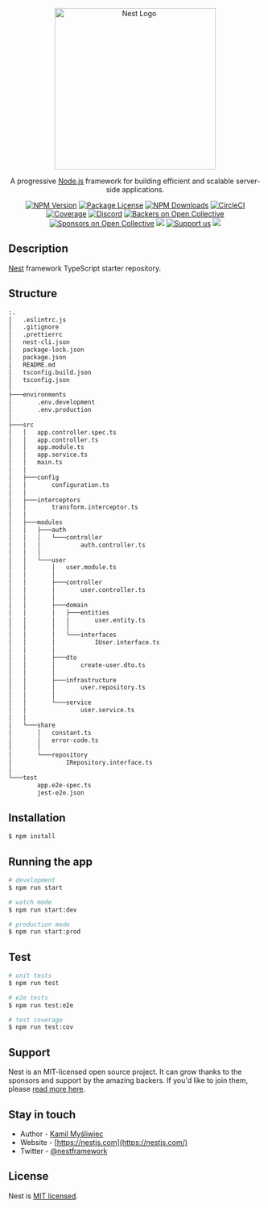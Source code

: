 <p align="center">
  <a href="http://nestjs.com/" target="blank"><img src="https://nestjs.com/img/logo_text.svg" width="320" alt="Nest Logo" /></a>
</p>

[circleci-image]: https://img.shields.io/circleci/build/github/nestjs/nest/master?token=abc123def456
[circleci-url]: https://circleci.com/gh/nestjs/nest

  <p align="center">A progressive <a href="http://nodejs.org" target="_blank">Node.js</a> framework for building efficient and scalable server-side applications.</p>
    <p align="center">
<a href="https://www.npmjs.com/~nestjscore" target="_blank"><img src="https://img.shields.io/npm/v/@nestjs/core.svg" alt="NPM Version" /></a>
<a href="https://www.npmjs.com/~nestjscore" target="_blank"><img src="https://img.shields.io/npm/l/@nestjs/core.svg" alt="Package License" /></a>
<a href="https://www.npmjs.com/~nestjscore" target="_blank"><img src="https://img.shields.io/npm/dm/@nestjs/common.svg" alt="NPM Downloads" /></a>
<a href="https://circleci.com/gh/nestjs/nest" target="_blank"><img src="https://img.shields.io/circleci/build/github/nestjs/nest/master" alt="CircleCI" /></a>
<a href="https://coveralls.io/github/nestjs/nest?branch=master" target="_blank"><img src="https://coveralls.io/repos/github/nestjs/nest/badge.svg?branch=master#9" alt="Coverage" /></a>
<a href="https://discord.gg/G7Qnnhy" target="_blank"><img src="https://img.shields.io/badge/discord-online-brightgreen.svg" alt="Discord"/></a>
<a href="https://opencollective.com/nest#backer" target="_blank"><img src="https://opencollective.com/nest/backers/badge.svg" alt="Backers on Open Collective" /></a>
<a href="https://opencollective.com/nest#sponsor" target="_blank"><img src="https://opencollective.com/nest/sponsors/badge.svg" alt="Sponsors on Open Collective" /></a>
  <a href="https://paypal.me/kamilmysliwiec" target="_blank"><img src="https://img.shields.io/badge/Donate-PayPal-ff3f59.svg"/></a>
    <a href="https://opencollective.com/nest#sponsor"  target="_blank"><img src="https://img.shields.io/badge/Support%20us-Open%20Collective-41B883.svg" alt="Support us"></a>
  <a href="https://twitter.com/nestframework" target="_blank"><img src="https://img.shields.io/twitter/follow/nestframework.svg?style=social&label=Follow"></a>
</p>
  <!--[![Backers on Open Collective](https://opencollective.com/nest/backers/badge.svg)](https://opencollective.com/nest#backer)
  [![Sponsors on Open Collective](https://opencollective.com/nest/sponsors/badge.svg)](https://opencollective.com/nest#sponsor)-->

## Description

[Nest](https://github.com/nestjs/nest) framework TypeScript starter repository.

## Structure

```bash
:.
│   .eslintrc.js
│   .gitignore
│   .prettierrc
│   nest-cli.json
│   package-lock.json
│   package.json
│   README.md
│   tsconfig.build.json
│   tsconfig.json
│   
├───environments
│       .env.development
│       .env.production
│       
├───src
│   │   app.controller.spec.ts     
│   │   app.controller.ts
│   │   app.module.ts
│   │   app.service.ts
│   │   main.ts
│   │   
│   ├───config
│   │       configuration.ts
│   │
│   ├───interceptors
│   │       transform.interceptor.ts
│   │
│   ├───modules
│   │   ├───auth
│   │   │   └───controller
│   │   │           auth.controller.ts
│   │   │
│   │   └───user
│   │       │   user.module.ts
│   │       │
│   │       ├───controller
│   │       │       user.controller.ts
│   │       │
│   │       ├───domain
│   │       │   ├───entities
│   │       │   │       user.entity.ts
│   │       │   │
│   │       │   └───interfaces
│   │       │           IUser.interface.ts
│   │       │
│   │       ├───dto
│   │       │       create-user.dto.ts
│   │       │
│   │       ├───infrastructure
│   │       │       user.repository.ts
│   │       │
│   │       └───service
│   │               user.service.ts
│   │
│   └───share
│       │   constant.ts
│       │   error-code.ts
│       │
│       └───repository
│               IRepository.interface.ts
│
└───test
        app.e2e-spec.ts
        jest-e2e.json

```

## Installation

```bash
$ npm install
```

## Running the app

```bash
# development
$ npm run start

# watch mode
$ npm run start:dev

# production mode
$ npm run start:prod
```

## Test

```bash
# unit tests
$ npm run test

# e2e tests
$ npm run test:e2e

# test coverage
$ npm run test:cov
```

## Support

Nest is an MIT-licensed open source project. It can grow thanks to the sponsors and support by the amazing backers. If you'd like to join them, please [read more here](https://docs.nestjs.com/support).

## Stay in touch

- Author - [Kamil Myśliwiec](https://kamilmysliwiec.com)
- Website - [https://nestjs.com](https://nestjs.com/)
- Twitter - [@nestframework](https://twitter.com/nestframework)

## License

Nest is [MIT licensed](LICENSE).
